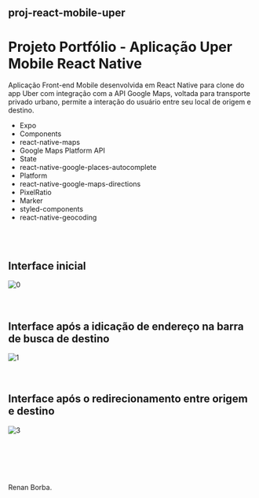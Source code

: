 ## proj-react-mobile-uper
# Projeto Portfólio - Aplicação Uper Mobile React Native
Aplicação Front-end Mobile desenvolvida em React Native para clone do app Uber com integração com a API Google Maps, voltada para transporte privado urbano, permite a interação do usuário entre seu local de origem e destino.
<ul>
  <li>Expo</li>
  <li>Components</li>
  <li>react-native-maps</li>
  <li>Google Maps Platform API</li>
  <li>State</li>
  <li>react-native-google-places-autocomplete</li>
  <li>Platform</li>
  <li>react-native-google-maps-directions</li>
  <li>PixelRatio</li>
  <li>Marker</li>
  <li>styled-components</li>
  <li>react-native-geocoding</li>
</ul> 
<br><br>
 
 
## Interface inicial

![0](https://user-images.githubusercontent.com/48495838/68510601-b9713780-0252-11ea-872a-550bf9472612.JPG)
<br><br><br>


## Interface após a idicação de endereço na barra de busca de destino

![1](https://user-images.githubusercontent.com/48495838/68510876-60ee6a00-0253-11ea-95b8-ee5a7e56e899.JPG)
<br><br><br>


## Interface após o redirecionamento entre origem e destino

![3](https://user-images.githubusercontent.com/48495838/68510650-d3127f00-0252-11ea-9edc-2c6a625e1495.JPG)
<br><br><br>

 
<br><br>   
Renan Borba. 
